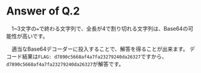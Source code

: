 # Answer of Q.2

　1~3文字の`=`で終わる文字列で、全長が4で割り切れる文字列は、Base64の可能性が高いです。

　適当なBase64デコーダーに投入することで、解答を得ることが出来ます。
デコード結果は`FLAG: d7890c5668af4a7fa23279240da26327`ですから、`d7890c5668af4a7fa23279240da26327`が解答です。
